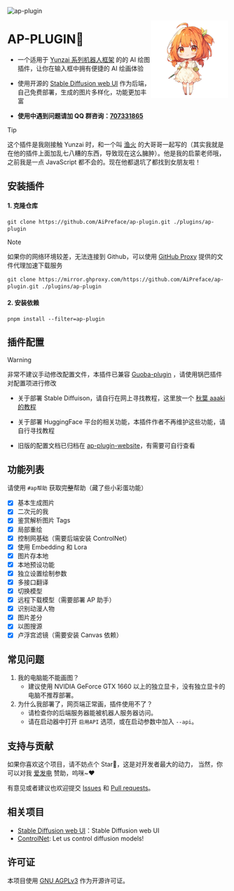 ![ap-plugin](https://socialify.git.ci/AiPreface/ap-plugin/image?description=1&font=Raleway&forks=1&issues=1&language=1&name=1&owner=1&pattern=Circuit%20Board&pulls=1&stargazers=1&theme=Auto)

<img decoding="async" align=right src="resources/readme/girl.png" width="35%">

# AP-PLUGIN🍊

- 一个适用于 [Yunzai 系列机器人框架](https://github.com/yhArcadia/Yunzai-Bot-plugins-index) 的的 AI 绘图插件，让你在输入框中拥有便捷的 AI 绘画体验

- 使用开源的 [Stable Diffusion web UI](https://github.com/AUTOMATIC1111/stable-diffusion-webui) 作为后端，自己免费部署，生成的图片多样化，功能更加丰富

- **使用中遇到问题请加 QQ 群咨询：[707331865](https://qm.qq.com/q/TXTIS9KhO2)**

> [!TIP]
> 这个插件是我刚接触 Yunzai 时，和一个叫 [渔火](https://github.com/yhArcadia) 的大哥哥一起写的（其实我就是在他的插件上面加乱七八糟的东西，导致现在这么臃肿）。他是我的启蒙老师哦，之前我是一点 JavaScript 都不会的。现在他都退坑了都找到女朋友啦！

## 安装插件

#### 1. 克隆仓库

```
git clone https://github.com/AiPreface/ap-plugin.git ./plugins/ap-plugin
```

> [!NOTE]
> 如果你的网络环境较差，无法连接到 Github，可以使用 [GitHub Proxy](https://mirror.ghproxy.com/) 提供的文件代理加速下载服务
>
> ```
> git clone https://mirror.ghproxy.com/https://github.com/AiPreface/ap-plugin.git ./plugins/ap-plugin
> ```

#### 2. 安装依赖

```
pnpm install --filter=ap-plugin
```

## 插件配置

> [!WARNING]
> 非常不建议手动修改配置文件，本插件已兼容 [Guoba-plugin](https://github.com/guoba-yunzai/guoba-plugin) ，请使用锅巴插件对配置项进行修改

- 关于部署 Stable Diffuison，请自行在网上寻找教程，这里放一个 [秋葉 aaaki 的教程](https://www.bilibili.com/video/BV1iM4y1y7oA)

- 关于部署 HuggingFace 平台的相关功能，本插件作者不再维护这些功能，请自行寻找教程

- 旧版的配置文档已归档在 [ap-plugin-website](https://github.com/AiPreface/ap-plugin-website/tree/main/docs/Config)，有需要可自行查看

## 功能列表

请使用 `#ap帮助` 获取~~完整~~帮助（藏了些小彩蛋功能）

- [x] 基本生成图片
- [x] 二次元的我
- [x] 鉴赏解析图片 Tags
- [x] 局部重绘
- [x] 控制网基础（需要后端安装 ControlNet）
- [x] 使用 Embedding 和 Lora
- [x] 图片存本地
- [x] 本地预设功能
- [x] 独立设置绘制参数
- [x] 多接口翻译
- [x] 切换模型
- [x] 远程下载模型（需要部署 AP 助手）
- [x] 识别动漫人物
- [x] 图片差分
- [x] 以图搜源
- [x] 卢浮宫滤镜（需要安装 Canvas 依赖）

## 常见问题

1. 我的电脑能不能画图？
   - 建议使用 NVIDIA GeForce GTX 1660 以上的独立显卡，没有独立显卡的电脑不推荐部署。
2. 为什么我部署了，网页端正常画，插件使用不了？
   - 请检查你的后端服务器能被机器人服务器访问。
   - 请在启动器中打开 `启用API` 选项，或在启动参数中加入 `--api`。

## 支持与贡献

如果你喜欢这个项目，请不妨点个 Star🌟，这是对开发者最大的动力， 当然，你可以对我 [爱发电](https://afdian.net/a/sumoqi) 赞助，呜咪~❤️

有意见或者建议也欢迎提交 [Issues](https://github.com/AiPreface/ap-plugin/issues) 和 [Pull requests](https://github.com/AiPreface/ap-plugin/pulls)。

## 相关项目

- [Stable Diffusion web UI](https://github.com/AUTOMATIC1111/stable-diffusion-webui)：Stable Diffusion web UI
- [ControlNet](https://github.com/lllyasviel/ControlNet): Let us control diffusion models!

## 许可证

本项目使用 [GNU AGPLv3](https://choosealicense.com/licenses/agpl-3.0/) 作为开源许可证。
